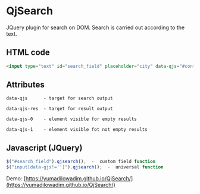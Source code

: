 # QjSearch
JQuery plugin for search on DOM. Search is carried out according to the text.

## HTML code ##
```html
<input type="text" id="search_field" placeholder="city" data-qjs="#content .block" data-qjs-0="#emptyresult" data-qjs-1="#notemptyresult" data_qjs_res="#result_count" />
```
## Attributes ##
```
data-qjs      - target for search output

data-qjs-res  - target for result output

data-qjs-0    - element visible for empty results

data-qjs-1    - element visible fot not empty results
```
## Javascript (JQuery) ##
```js
$("#search_field").qjsearch();  -  custom field function
$("input[data-gjs!='']").qjsearch();  -  universal function
```

Demo: [https://yumadilowadim.github.io/QjSearch/](https://yumadilowadim.github.io/QjSearch/)
